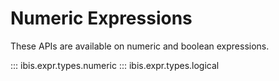 # Numeric Expressions

These APIs are available on numeric and boolean expressions.

::: ibis.expr.types.numeric
::: ibis.expr.types.logical

